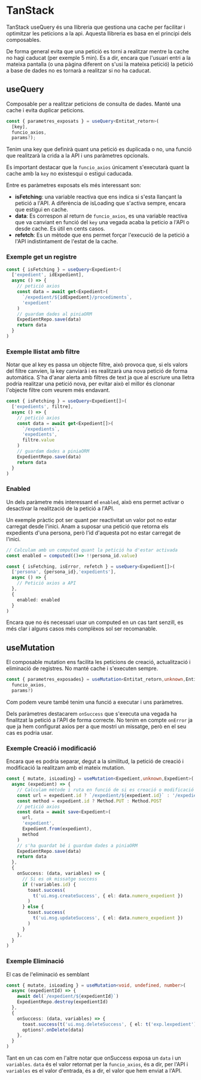 # TanStack

TanStack useQuery és una llibreria que gestiona una cache per facilitar i optimitzar les peticions a la api. Aquesta llibreria es basa en el principi dels composables.

De forma general evita que una petició es torni a realitzar mentre la cache no hagi caducat (per exemple 5 min). Es a dir, encara que l'usuari entri a la mateixa pantalla (o una pàgina diferent on s'usi la mateixa petició) la petició a base de dades no es tornarà a realitzar si no ha caducat.

## useQuery

Composable per a realitzar peticions de consulta de dades. Manté una cache i evita duplicar peticions.

```typescript
const { parametres_exposats } = useQuery<Entitat_retorn>(
  [key], 
  funcio_axios, 
  params?);
```
 Tenim una key que definirà quant una petició es duplicada o no, una funció que realitzarà la crida a la API i uns paràmetres opcionals.

 Es important destacar que la `funcio_axios` únicament s'executarà quant la cache amb la `key` no existesqui o estigui caducada.

 Entre es paràmetres exposats els més interessant son:
 - **isFetching**: una variable reactiva que ens indica si s'esta llançant la petició a l'API. A diferència de isLoading que s'activa sempre, encara que estigui en cache.
 - **data**: Es correspon al return de `funcio_axios`, es una variable reactiva que va canviant en funció del `key` una vegada acaba la peticio a l'API o desde cache. Es útil en cents casos.
 - **refetch**: Es un mètode que ens permet forçar l'execució de la petició a l'API indistintament de l'estat de la cache.

### Exemple get un registre
```typescript
const { isFetching } = useQuery<Expedient>(
  ['expedient', idExpedient],
  async () => {
    // petició axios
    const data = await get<Expedient>(
      `/expedient/${idExpedient}/procediments`,
      'expedient'
    )
    // guardam dades al piniaORM
    ExpedientRepo.save(data)
    return data
  }
)
```

### Exemple llistat amb filtre
Notar que al key es passa un objecte filtre, això provoca que, si els valors del filtre canvien, la key canviarà i es realitzarà una nova petició de forma automàtica. S'ha d'anar alerta amb filtres de text ja que al escriure una lletra podria realitzar una petició nova, per evitar això el millor és clononar l'objecte filtre com veurem més endavant.

```typescript
const { isFetching } = useQuery<Expedient[]>(
  ['expedients', filtre],
  async () => {
    // petició axios
    const data = await get<Expedient[]>(
      `/expedients`,
      'expedients',
      filtre.value
    )
    // guardam dades a piniaORM
    ExpedientRepo.save(data)
    return data
  }
)
```


### Enabled

Un dels paràmetre més interessant el `enabled`, això ens permet activar o desactivar la realització de la petició a l'API. 

Un exemple pràctic pot ser quant per reactivitat un valor pot no estar carregat desde l'inici. Anam a suposar una petició que retorna els expedients d'una persona, però l'id d'aquesta pot no estar carregat de l'inici.

```typescript
// Calculam amb un computed quant la petició ha d'estar activada
const enabled = computed(()=> !!persona_id.value)

const { isFetching, isError, refetch } = useQuery<Expedient[]>(
  ['persona', {persona_id},'expedients'],
  async () => {
    // Petició axios a API
  },
  {
    enabled: enabled
  }
)
```
Encara que no és necessari usar un computed en un cas tant senzill, es més clar i alguns casos més complèxos sol ser recomanable.

## useMutation

El composable mutation ens facilita les peticions de creació, actualització i eliminació de registres. No manté cache i s'executen sempre.

```typescript
const { parametres_exposades} = useMutation<Entitat_retorn,unknown,Entitat_entrada>(
  funcio_axios, 
  params?)
```
Com podem veure també tenim una funció a executar i uns paràmetres.

Dels paràmetres destacarem `onSuccess` que s'executa una vegada ha finalitzat la petició a l'API de forma correcte. No tenim en compte `onError` ja que ja hem configurat axios per a que mostri un missatge, però en el seu cas es podria usar.

### Exemple Creació i modificació

Encara que es podria separar, degut a la similitud, la petició de creació i modificació la realitzam amb el mateix mutation.

```typescript
const { mutate, isLoading} = useMutation<Expedient,unknown,Expedient>(
  async (expedient) => {
    // Calculam mètode i ruta en funció de si es creació o modificació
    const url = expedient.id ? `/expedient/${expedient.id}` : '/expedient'
    const method = expedient.id ? Method.PUT : Method.POST
    // petició axios
    const data = await save<Expedient>(
      url,
      'expedient',
      Expedient.from(expedient),
      method
    )
    // s'ha guardat bé i guardam dades a piniaORM
    ExpedientRepo.save(data)
    return data
  },
  {
    onSuccess: (data, variables) => {
      // Si es ok missatge success
      if (!variables.id) {
        toast.success(
          t('ui.msg.createSuccess', { el: data.numero_expedient })
        )
      } else {
        toast.success(
          t('ui.msg.updateSuccess', { el: data.numero_expedient })
        )
      }
    },
  }
)
```

### Exemple Eliminació

 El cas de l'eliminació es semblant

```typescript
const { mutate, isLoading } = useMutation<void, undefined, number>(
  async (expedientId) => {
    await del(`/expedient/${expedientId}`)
    ExpedientRepo.destroy(expedientId)
  },
  {
    onSuccess: (data, variables) => {
      toast.success(t('ui.msg.deleteSuccess', { el: t('exp.lexpedient') }))
      options?.onDelete(data)
    },
  }
)
```

Tant en un cas com en l'altre notar que onSuccess exposa un `data` i un `variables`. `data` és el valor retornat per la `funcio_axios`, és a dir, per l'API i `variables` es el valor d'entrada, és a dir, el valor que hem enviat a l'API.